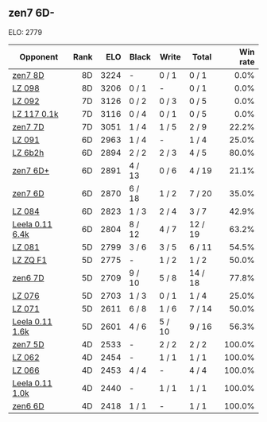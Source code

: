 ## zen7 6D- ##

ELO: 2779

Opponent | Rank | ELO | Black | Write | Total | Win rate
---------|-----:|----:|-------|-------|-------|-------:
[zen7 8D](zen7%208D.md) | 8D | 3224 | - | 0 / 1 | 0 / 1 | 0.0%
[LZ 098](LZ%20098.md) | 8D | 3206 | 0 / 1 | - | 0 / 1 | 0.0%
[LZ 092](LZ%20092.md) | 7D | 3126 | 0 / 2 | 0 / 3 | 0 / 5 | 0.0%
[LZ 117 0.1k](LZ%20117%200.1k.md) | 7D | 3116 | 0 / 4 | 0 / 1 | 0 / 5 | 0.0%
[zen7 7D](zen7%207D.md) | 7D | 3051 | 1 / 4 | 1 / 5 | 2 / 9 | 22.2%
[LZ 091](LZ%20091.md) | 6D | 2963 | 1 / 4 | - | 1 / 4 | 25.0%
[LZ 6b2h](LZ%206b2h.md) | 6D | 2894 | 2 / 2 | 2 / 3 | 4 / 5 | 80.0%
[zen7 6D+](zen7%206D+.md) | 6D | 2891 | 4 / 13 | 0 / 6 | 4 / 19 | 21.1%
[zen7 6D](zen7%206D.md) | 6D | 2870 | 6 / 18 | 1 / 2 | 7 / 20 | 35.0%
[LZ 084](LZ%20084.md) | 6D | 2823 | 1 / 3 | 2 / 4 | 3 / 7 | 42.9%
[Leela 0.11 6.4k](Leela%200.11%206.4k.md) | 6D | 2804 | 8 / 12 | 4 / 7 | 12 / 19 | 63.2%
[LZ 081](LZ%20081.md) | 5D | 2799 | 3 / 6 | 3 / 5 | 6 / 11 | 54.5%
[LZ ZQ F1](LZ%20ZQ%20F1.md) | 5D | 2775 | - | 1 / 2 | 1 / 2 | 50.0%
[zen6 7D](zen6%207D.md) | 5D | 2709 | 9 / 10 | 5 / 8 | 14 / 18 | 77.8%
[LZ 076](LZ%20076.md) | 5D | 2703 | 1 / 3 | 0 / 1 | 1 / 4 | 25.0%
[LZ 071](LZ%20071.md) | 5D | 2611 | 6 / 8 | 1 / 6 | 7 / 14 | 50.0%
[Leela 0.11 1.6k](Leela%200.11%201.6k.md) | 5D | 2601 | 4 / 6 | 5 / 10 | 9 / 16 | 56.3%
[zen7 5D](zen7%205D.md) | 4D | 2533 | - | 2 / 2 | 2 / 2 | 100.0%
[LZ 062](LZ%20062.md) | 4D | 2454 | - | 1 / 1 | 1 / 1 | 100.0%
[LZ 066](LZ%20066.md) | 4D | 2453 | 4 / 4 | - | 4 / 4 | 100.0%
[Leela 0.11 1.0k](Leela%200.11%201.0k.md) | 4D | 2440 | - | 1 / 1 | 1 / 1 | 100.0%
[zen6 6D](zen6%206D.md) | 4D | 2418 | 1 / 1 | - | 1 / 1 | 100.0%
